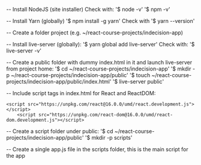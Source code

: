 -- Install NodeJS (site installer)
	Check with: 
		'$ node -v'
		'$ npm -v'

-- Install Yarn (globally)
	'$ npm install -g yarn'
	Check with
		'$ yarn --version'

-- Create a folder project (e.g. ~/react-course-projects/indecision-app)

-- Install live-server (globally):
	'$ yarn global add live-server'
	Check with:
		'$ live-server -v'

-- Create a public folder with dummy index.html in it and launch live-server from project home:
	'$ cd ~/react-course-projects/indecision-app'
	'$ mkdir -p ~/react-course-projects/indecision-app/public'
	'$ touch ~/react-course-projects/indecision-app/public/index.html'
	'$ live-server public'

-- Include script tags in index.html for React and ReactDOM:

	<script src="https://unpkg.com/react@16.0.0/umd/react.development.js"></script>
        <script src="https://unpkg.com/react-dom@16.0.0/umd/react-dom.development.js"></script> 

-- Create a script folder under public:
	'$ cd ~/react-course-projects/indecision-app/public'
	'$ mkdir -p scripts'

-- Create a single app.js file in the scripts folder, this is the main script for the app
